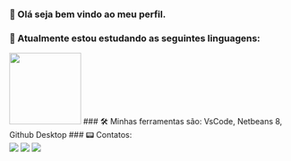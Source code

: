 ### 🥳 Olá seja bem vindo ao meu perfil.
### 🦉 Atualmente estou estudando as seguintes linguagens:
<img src="https://cdn.jsdelivr.net/gh/devicons/devicon/icons/java/java-original-wordmark.svg" width= 128px height= 128px/>
### 🛠 Minhas ferramentas são: VsCode, Netbeans 8, Github Desktop
### 📟 Contatos:
<div>
<a href="https://instagram.com/seu-usuário-instagram-aqui" target="_blank"><img src="https://img.shields.io/badge/-Instagram-%23E4405F?style=for-the-badge&logo=instagram&logoColor=white" target="_blank"></a>
<a href = "mailto:breninsramos@gmail.com"><img src="https://img.shields.io/badge/Gmail-D14836?style=for-the-badge&logo=gmail&logoColor=white" target="_blank"></a>
<a href="https://www.linkedin.com/in/brenins" target="_blank"><img src="https://img.shields.io/badge/-LinkedIn-%230077B5?style=for-the-badge&logo=linkedin&logoColor=white" target="_blank"></a>   
</div>
